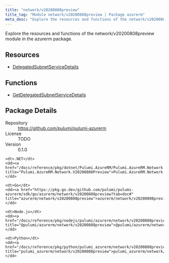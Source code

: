 ```yaml
---
title: "network/v20200808preview"
title_tag: "Module network/v20200808preview | Package azurerm"
meta_desc: "Explore the resources and functions of the network/v20200808preview module in the azurerm package."
---
```


<!-- WARNING: this file was generated by Pulumi Docs Generator. -->
<!-- Do not edit by hand unless you're certain you know what you are doing! -->

Explore the resources and functions of the network/v20200808preview module in the azurerm package.

<h2 id="resources">Resources</h2>
<ul class="api">
    <li><a href="delegatedsubnetservicedetails" title="DelegatedSubnetServiceDetails"><span class="symbol resource"></span>DelegatedSubnetServiceDetails</a></li>
</ul>

<h2 id="functions">Functions</h2>
<ul class="api">
    <li><a href="getdelegatedsubnetservicedetails" title="GetDelegatedSubnetServiceDetails"><span class="symbol function"></span>GetDelegatedSubnetServiceDetails</a></li>
</ul>

<h2 id="package-details">Package Details</h2>
<dl class="package-details">
	<dt>Repository</dt>
	<dd><a href="https://github.com/pulumi/pulumi-azurerm">https://github.com/pulumi/pulumi-azurerm</a></dd>
	<dt>License</dt>
	<dd>TODO</dd>
	<dt>Version</dt>
	<dd>0.1.0</dd>
</dl>



<dl class="tabular">

    <dt>.NET</dt>
    <dd><a href="/docs/reference/pkg/dotnet/Pulumi.AzureRM/Pulumi.AzureRM.Network.V20200808Preview.html" title="Pulumi.AzureRM.Network.V20200808Preview">Pulumi.AzureRM.Network.V20200808Preview</a></dd>

    <dt>Go</dt>
    <dd><a href="https://pkg.go.dev/github.com/pulumi/pulumi-azurerm/sdk/go/azurerm/network/v20200808preview?tab=doc#" title="azurerm/network/v20200808preview">azurerm/network/v20200808preview</a></dd>

    <dt>Node.js</dt>
    <dd><a href="/docs/reference/pkg/nodejs/pulumi/azurerm/network/v20200808preview/#" title="@pulumi/azurerm/network/v20200808preview">@pulumi/azurerm/network/v20200808preview</a></dd>

    <dt>Python</dt>
    <dd><a href="/docs/reference/pkg/python/pulumi_azurerm/network/v20200808preview" title="pulumi_azurerm/network/v20200808preview">pulumi_azurerm/network/v20200808preview</a></dd>

</dl>

